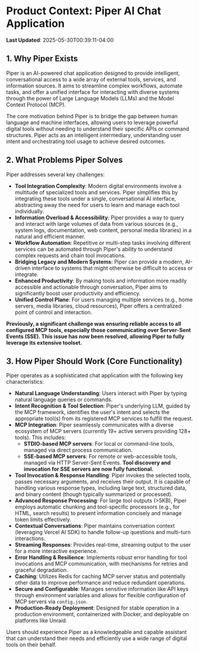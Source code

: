 # Product Context: Piper AI Chat Application

**Last Updated**: 2025-05-30T00:39:11-04:00

## 1. Why Piper Exists

Piper is an AI-powered chat application designed to provide intelligent, conversational access to a wide array of external tools, services, and information sources. It aims to streamline complex workflows, automate tasks, and offer a unified interface for interacting with diverse systems through the power of Large Language Models (LLMs) and the Model Context Protocol (MCP).

The core motivation behind Piper is to bridge the gap between human language and machine interfaces, allowing users to leverage powerful digital tools without needing to understand their specific APIs or command structures. Piper acts as an intelligent intermediary, understanding user intent and orchestrating tool usage to achieve desired outcomes.

## 2. What Problems Piper Solves

Piper addresses several key challenges:

*   **Tool Integration Complexity**: Modern digital environments involve a multitude of specialized tools and services. Piper simplifies this by integrating these tools under a single, conversational AI interface, abstracting away the need for users to learn and manage each tool individually.
*   **Information Overload & Accessibility**: Piper provides a way to query and interact with large volumes of data from various sources (e.g., system logs, documentation, web content, personal media libraries) in a natural and efficient manner.
*   **Workflow Automation**: Repetitive or multi-step tasks involving different services can be automated through Piper's ability to understand complex requests and chain tool invocations.
*   **Bridging Legacy and Modern Systems**: Piper can provide a modern, AI-driven interface to systems that might otherwise be difficult to access or integrate.
*   **Enhanced Productivity**: By making tools and information more readily accessible and actionable through conversation, Piper aims to significantly boost user productivity and efficiency.
*   **Unified Control Plane**: For users managing multiple services (e.g., home servers, media libraries, cloud resources), Piper offers a centralized point of control and interaction.

**Previously, a significant challenge was ensuring reliable access to all configured MCP tools, especially those communicating over Server-Sent Events (SSE). This issue has now been resolved, allowing Piper to fully leverage its extensive toolset.**

## 3. How Piper Should Work (Core Functionality)

Piper operates as a sophisticated chat application with the following key characteristics:

*   **Natural Language Understanding**: Users interact with Piper by typing natural language queries or commands.
*   **Intent Recognition & Tool Selection**: Piper's underlying LLM, guided by the MCP framework, identifies the user's intent and selects the appropriate tool(s) from its registered MCP services to fulfill the request.
*   **MCP Integration**: Piper seamlessly communicates with a diverse ecosystem of MCP servers (currently 19+ active servers providing 128+ tools). This includes:
    *   **STDIO-based MCP servers**: For local or command-line tools, managed via direct process communication.
    *   **SSE-based MCP servers**: For remote or web-accessible tools, managed via HTTP Server-Sent Events. **Tool discovery and invocation for SSE servers are now fully functional.**
*   **Tool Invocation & Response Handling**: Piper invokes the selected tools, passes necessary arguments, and receives their output. It is capable of handling various response types, including large text, structured data, and binary content (though typically summarized or processed).
*   **Advanced Response Processing**: For large tool outputs (>5KB), Piper employs automatic chunking and tool-specific processors (e.g., for HTML, search results) to present information concisely and manage token limits effectively.
*   **Contextual Conversations**: Piper maintains conversation context (leveraging Vercel AI SDK) to handle follow-up questions and multi-turn interactions.
*   **Streaming Responses**: Provides real-time, streaming output to the user for a more interactive experience.
*   **Error Handling & Resilience**: Implements robust error handling for tool invocations and MCP communication, with mechanisms for retries and graceful degradation.
*   **Caching**: Utilizes Redis for caching MCP server status and potentially other data to improve performance and reduce redundant operations.
*   **Secure and Configurable**: Manages sensitive information like API keys through environment variables and allows for flexible configuration of MCP servers via `config.json`.
*   **Production-Ready Deployment**: Designed for stable operation in a production environment, containerized with Docker, and deployable on platforms like Unraid.

Users should experience Piper as a knowledgeable and capable assistant that can understand their needs and efficiently use a wide range of digital tools on their behalf.